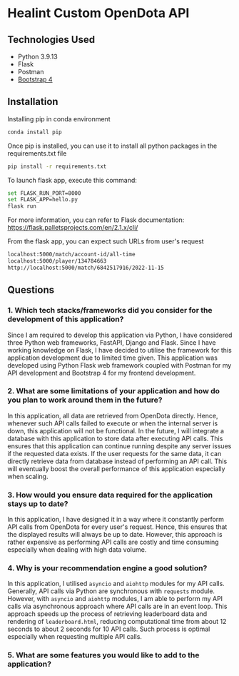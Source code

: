 # Healint Custom OpenDota API

## Technologies Used
* Python 3.9.13
* Flask
* Postman
* [Bootstrap 4](http://getbootstrap.com)

## Installation
Installing pip in conda environment
```bash
conda install pip
```
Once pip is installed, you can use it to install all python packages in the requirements.txt file
```bash
pip install -r requirements.txt
```
To launch flask app, execute this command:
```bash
set FLASK_RUN_PORT=8000
set FLASK_APP=hello.py
flask run
```
For more information, you can refer to Flask documentation: https://flask.palletsprojects.com/en/2.1.x/cli/

From the flask app, you can expect such URLs from user's request
```bash
localhost:5000/match/account-id/all-time
localhost:5000/player/134784663
http://localhost:5000/match/6842517916/2022-11-15
```

## Questions

### 1. Which tech stacks/frameworks did you consider for the development of this application?
Since I am required to develop this application via Python, I have considered three Python web frameworks, FastAPI, Django and Flask. Since I have working knowledge on Flask, I have decided to utilise the framework for this application development due to limited time given. This application was developed using Python Flask web framework coupled with Postman for my API development and Bootstrap 4 for my frontend development.

### 2. What are some limitations of your application and how do you plan to work around them in the future?
In this application, all data are retrieved from OpenDota directly. Hence, whenever such API calls failed to execute or when the internal server is down, this application will not be functional. In the future, I will integrate a database with this application to store data after executing API calls. This ensures that this application can continue running despite any server issues if the requested data exists. If the user requests for the same data, it can directly retrieve data from database instead of performing an API call. This will eventually boost the overall performance of this application especially when scaling. 

### 3. How would you ensure data required for the application stays up to date?
In this application, I have designed it in a way where it constantly perform API calls from OpenDota for every user's request. Hence, this ensures that the displayed results will always be up to date. However, this approach is rather expensive as performing API calls are costly and time consuming especially when dealing with high data volume.

### 4. Why is your recommendation engine a good solution?
In this application, I utilised `asyncio` and `aiohttp` modules for my API calls. Generally, API calls via Python are synchronous with `requests` module. However, with `asyncio` and `aiohttp` modules, I am able to perform my API calls via asynchronous approach where API calls are in an event loop. This approach speeds up the process of retrieving leaderboard data and rendering of `leaderboard.html`, reducing computational time from about 12 seconds to about 2 seconds for 10 API calls. Such process is optimal especially when requesting multiple API calls.

### 5. What are some features you would like to add to the application?
